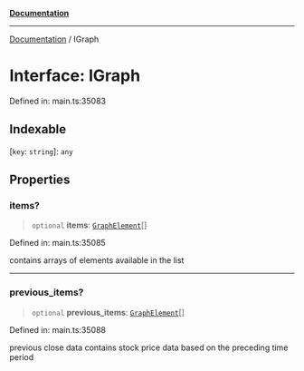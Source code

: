 [**Documentation**](../README.md)

***

[Documentation](../README.md) / IGraph

# Interface: IGraph

Defined in: main.ts:35083

## Indexable

\[`key`: `string`\]: `any`

## Properties

### items?

> `optional` **items**: [`GraphElement`](../classes/GraphElement.md)[]

Defined in: main.ts:35085

contains arrays of elements available in the list

***

### previous\_items?

> `optional` **previous\_items**: [`GraphElement`](../classes/GraphElement.md)[]

Defined in: main.ts:35088

previous close data
contains stock price data based on the preceding time period
